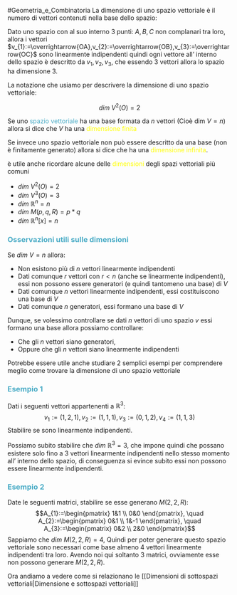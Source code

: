 #Geometria_e_Combinatoria 
La dimensione di uno spazio vettoriale è il numero di vettori contenuti nella base dello spazio:

Dato uno spazio con al suo interno 3 punti: $A,B,C$ non complanari tra loro, allora i vettori $v_{1}:=\overrightarrow{OA},v_{2}:=\overrightarrow{OB},v_{3}:=\overrightarrow{OC}$ sono linearmente indipendenti quindi ogni vettore all’ interno dello spazio è descritto da $v_{1},v_{2},v_{3}$, che essendo 3 vettori allora lo spazio ha dimensione 3.

La notazione che usiamo per descrivere la dimensione di uno spazio vettoriale:

$$dim \ V^2(O)=2$$

Se uno <font color="#4bacc6">spazio vettoriale</font> ha una base formata da $n$ vettori (Cioè dim $V=n$) allora si dice che $V$ ha una <font color="#ffff00">dimensione finita</font>

Se invece uno spazio vettoriale non può essere descritto da una base (non è finitamente generato) allora si dice che ha una <font color="#ffff00">dimensione infinita</font>.

è utile anche ricordare alcune delle <font color="#ffff00">dimensioni</font> degli spazi vettoriali più comuni
- $dim \ V^2(O)=2$
- $dim \ V^3(O)=3$
- $dim \ \mathbb{R}^n=n$
- $dim \ M(p,q,R)=p*q$
- $dim \ \mathbb{R}^n[x]=n$


### <font color="#4bacc6">Osservazioni utili sulle dimensioni</font>

Se $dim \ V=n$ allora:
- Non esistono più di $n$ vettori linearmente indipendenti
- Dati comunque $r$ vettori con $r<n$ (anche se linearmente indipendenti), essi non possono essere generatori (e quindi tantomeno una base) di $V$
- Dati comunque $n$ vettori linearmente indipendenti, essi costituiscono una base di $V$
- Dati comunque $n$ generatori, essi formano una base di $V$

Dunque, se volessimo controllare se dati $n$ vettori di uno spazio $v$ essi formano una base allora possiamo controllare:
- Che gli $n$ vettori siano generatori,
- Oppure che gli $n$ vettori siano linearmente indipendenti


Potrebbe essere utile anche studiare 2 semplici esempi per comprendere meglio come trovare la dimensione di uno spazio vettoriale
### <font color="#4bacc6">Esempio 1</font>

Dati i seguenti vettori appartenenti a $\mathbb{R}^3$: $$v_{1}:=(1,2,1),v_{2}:=(1,1,1),v_{3}:=(0,1,2),v_{4}:=(1,1,3) $$
Stabilire se sono linearmente indipendenti.

Possiamo subito stabilire che $dim \ \mathbb{R}^3=3$, che impone quindi che possano esistere solo fino a 3 vettori linearmente indipendenti nello stesso momento all’ interno dello spazio, di conseguenza si evince subito essi non possono essere linearmente indipendenti.


### <font color="#4bacc6">Esempio 2</font>

Date le seguenti matrici, stabilire se esse generano $M(2,2,R)$:
$$A_{1}:=\begin{pmatrix}
1&1 \\
0&0
\end{pmatrix}, \quad A_{2}:=\begin{pmatrix}
0&1 \\
1&-1
\end{pmatrix}, \quad A_{3}:=\begin{pmatrix}
0&2 \\
2&0
\end{pmatrix}$$
Sappiamo che $dim \ M(2,2,R)=4$,
Quindi per poter generare questo spazio vettoriale sono necessari come base almeno 4 vettori linearmente indipendenti tra loro.
Avendo noi qui soltanto 3 matrici, ovviamente esse non possono generare $M(2,2,R)$.

Ora andiamo a vedere come si relazionano le [[Dimensioni di sottospazi vettoriali|Dimensione e sottospazi vettoriali]]